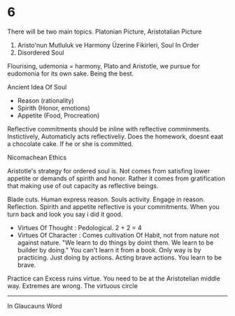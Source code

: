 # 6
There will be two main topics. Platonian Picture, Aristotalian Picture

1. Aristo'nun Mutluluk ve Harmony Üzerine Fikirleri, Soul In Order
2. Disordered Soul

Flourising, udemonia = harmony, Plato and Aristotle, we pursue for eudomonia for its own sake. Being the best.

Ancient Idea Of Soul
* Reason (rationality)
* Spirith (Honor, emotions)
* Appetite (Food, Procreation)

Reflective commitments should be inline with reflective comminments.
Instictively, Automaticly acts reflectiveliy. Does the homework, doesnt eaat a chocolate cake. If he or she is committed. 

Nicomachean Ethics

Aristotle's strategy for ordered soul is. Not comes from satisfing lower appetite or demands of spirith and honor. Rather it comes from gratification that making use of
out capacity as reflective beings.

Blade cuts. Human express reason. Souls activity.
Engage in reason. Reflection. Spirith and appetite reflective is your commitments.
When you turn back and look you say i did it good.
* Virtues Of Thought : Pedological. 2 + 2 = 4
* Virtues Of Character : Comes cultivation Of Habit, not from nature not against nature. "We learn to do things by doint them. We learn to be builder by doing." You can't learn it from a book. Only way is by practicing. Just doing by actions. Acting brave actions. You learn to be brave.

Practice can Excess ruins virtue. You need to be at the Aristotelian middle way. Extremes are wrong.
The virtuous circle

----------------------
In Glaucauns Word
